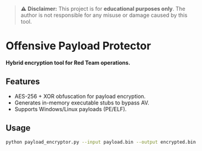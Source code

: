 > ⚠️ **Disclaimer:** This project is for **educational purposes only**. The author is not responsible for any misuse or damage caused by this tool.

# Offensive Payload Protector  
**Hybrid encryption tool for Red Team operations.**  

## Features  
- AES-256 + XOR obfuscation for payload encryption.  
- Generates in-memory executable stubs to bypass AV.  
- Supports Windows/Linux payloads (PE/ELF).  

## Usage  
```bash
python payload_encryptor.py --input payload.bin --output encrypted.bin --key "MySecretPassword" --xor_key "1a2b3c4d"
